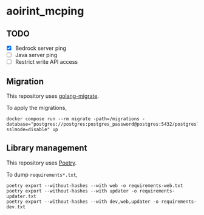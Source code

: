 # aoirint_mcping

## TODO

- [x] Bedrock server ping
- [ ] Java server ping
- [ ] Restrict write API access

## Migration

This repository uses [golang-migrate](https://github.com/golang-migrate/migrate).

To apply the migrations,

```shell
docker compose run --rm migrate -path=/migrations -database="postgres://postgres:postgres_password@postgres:5432/postgres?sslmode=disable" up
```

## Library management

This repository uses [Poetry](https://github.com/python-poetry/poetry).

To dump `requirements*.txt`,

```shell
poetry export --without-hashes --with web -o requirements-web.txt
poetry export --without-hashes --with updater -o requirements-updater.txt
poetry export --without-hashes --with dev,web,updater -o requirements-dev.txt
```
